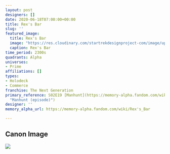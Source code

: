 ```yaml
---
layout: post
designers: []
date: 2020-06-18T07:00:00+00:00
title: Rex's Bar
slug: ''
featured_image:
  title: Rex's Bar
  image: "https://res.cloudinary.com/startrekdesignproject-com/image/upload/v1592533271/RexsBar.png"
  caption: Rex's Bar
time_period: 2300s
quadrants: Alpha
universes:
- Prime
affiliations: []
types:
- Holodeck
- Commerce
franchise: The Next Generation
primary_reference: S02E19 [Manhunt](https://memory-alpha.fandom.com/wiki/Manhunt_(episode)
  "Manhunt (episode)")
designer: ''
memory_alpha_url: https://memory-alpha.fandom.com/wiki/Rex's_Bar

---
```

## Canon Image

![](https://res.cloudinary.com/startrekdesignproject-com/image/upload/v1592533271/Rex_sBar_manhunt_hd_267.jpg)